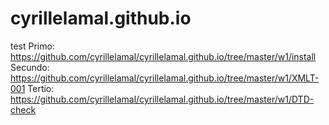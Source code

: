 # cyrillelamal.github.io

test
Primo: https://github.com/cyrillelamal/cyrillelamal.github.io/tree/master/w1/install
Secundo: https://github.com/cyrillelamal/cyrillelamal.github.io/tree/master/w1/XMLT-001
Tertio: https://github.com/cyrillelamal/cyrillelamal.github.io/tree/master/w1/DTD-check
